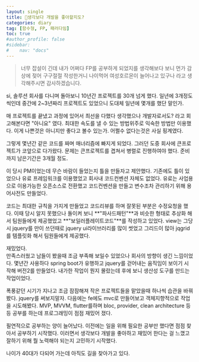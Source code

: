 ```yaml
---
layout: single
title: 📖️생각보다 개발을 좋아할지도?
categories: diary
tag: [함수형, FP, 패러다임]
toc: true
#author_profile: false
#sidebar:
#    nav: "docs"
---
```


> 너무 잡설이 긴데 내가 어쩌다 FP를 공부하게 되었지를 생각해보다 보니 먼가 감상에 젖어 구구절절 작성한거니 나이먹어 여성호르몬이 늘어나고 있구나 라고 생각해주시면 감사하겠습니다.

si, 솔루션 회사를 다니며 돌아보니 10년간 프로젝트를 30개 넘게 했다. 
일년에 3개정도씩인데 중간에 2~3년짜리 프로젝트도 있었으니 도대체 일년에 몇개를 했단 말인가.  

매 프로젝트를 끝냈고 과정에 있어서 최선을 다했다 생각했으나 개발자로서도? 라고 회고해본다면 "아니요" 였다.
최대한 속도를 낼 수 있는 방법위주로 익숙한 방법만 이용했다. 
이게 나쁜것은 아니지만 좋다고 볼수 있는가. 어쩔수 없다는것은 사실 핑계였다.

그렇게 몇년간 같은 코드를 짜며 매너리즘에 빠지게 되었다. 그러던 도중 회사에 큰프로젝트가 코앞으로 다가왔다. 
문제는 큰프로젝트를 겹쳐서 병렬로 진행하여야 했다. 준비까지 남은기간은 3개월 정도.

이 당시 PM이었는데 무슨 바람이 들었는지 틀을 만들자고 제안했다. 
기존에도 틀이 있었으나 유료 프레임워크를 이용했었고 회사내 코드컨벤션 자체도 없었다. 
유료는 사업용으로 이용가능한 오픈소스로 전환했고 코드컨벤션을 만들고 변수조차 관리하기 위해 용어사전도 만들었다.

코드는 최대한 규칙을 가지게 만들었고 코드리뷰를 하며 잘못된 부분은 수정요청을 했다. 
이때 당시 알지 못했으나 돌이켜 보니 **"파사드패턴"**과 비슷한 형태로 추상화 해서 팀원들에게 제공했었고 **"보일러플레이트코드"**를 작성하고 있었다.
view는 그당시 jquery를 만이 쓰던때로 jquery ui라이브러리를 많이 썻었고 그리드이 많아 jqgrid를 템플릿화 해서 팀원들에게 제공했다.

재밌었다.  
만족스러웠고 남들이 봤을때 조금 부족해 보일수 있었으나 회사의 방향이 생긴 느낌이었다. 몇년간 사용하다 spring boot가 유행하고 
jquery를 걷어내는 움직임이 보이기 시작해 버전2를 만들었다. 내가한 작업이 뭔지 몰랐는데 후에 보니 생산성 도구를 만드는 작업이었다.  

폭풍같던 시기가 지나고 조금 잠잠해져 작은 프로젝트들을 맡았을때 하나씩 습관을 바꿔봤다. jquery를 써보지말자. 다음에는 fe에도 mvc로 만들어보고 객체지향적으로 작업을 시도해봤다. 
MVP, MVVM, flutter를하며 bloc, provider, clean architecture 등등 공부를 하는데 프로그래밍이 점점 재밌어 졌다. 

필연적으로 공부하는 양이 늘어났다. 이전에는 일을 위해 필요한 공부만 했다면 점점 찾아서 공부하기 시작했다. 
이러면서 생각보다 개발을 좋아하고 재밌어 한다는 걸 느꼈고 잘하기 위해 뭘 노력해야 되는지 고민하기 시작했다.

나이가 40대가 다되어 가는데 아직도 길을 찾아가고 있다.